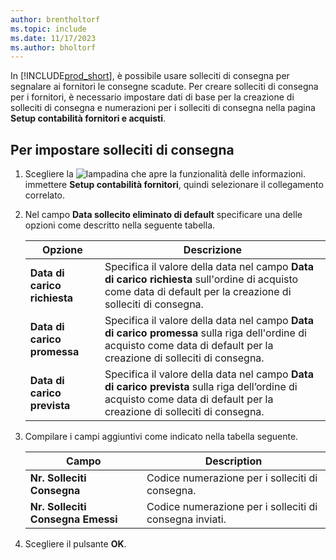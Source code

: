 ```yaml
---
author: brentholtorf
ms.topic: include
ms.date: 11/17/2023
ms.author: bholtorf
---
```

In [!INCLUDE[prod_short](../../../includes/prod_short.md)], è possibile usare solleciti di consegna per segnalare ai fornitori le consegne scadute. Per creare solleciti di consegna per i fornitori, è necessario impostare dati di base per la creazione di solleciti di consegna e numerazioni per i solleciti di consegna nella pagina **Setup contabilità fornitori e acquisti**.  

## <a name="to-set-up-delivery-reminders"></a>Per impostare solleciti di consegna

1. Scegliere la ![lampadina che apre la funzionalità delle informazioni.](../../../media/ui-search/search_small.png "Informazioni sull'operazione che si desidera eseguire") immettere **Setup contabilità fornitori**, quindi selezionare il collegamento correlato.  
2. Nel campo **Data sollecito eliminato di default** specificare una delle opzioni come descritto nella seguente tabella.  

    |Opzione|Descrizione|  
    |----------------------------------|---------------------------------------|  
    |**Data di carico richiesta**|Specifica il valore della data nel campo **Data di carico richiesta** sull'ordine di acquisto come data di default per la creazione di solleciti di consegna.|  
    |**Data di carico promessa**|Specifica il valore della data nel campo **Data di carico promessa** sulla riga dell'ordine di acquisto come data di default per la creazione di solleciti di consegna.|  
    |**Data di carico prevista**|Specifica il valore della data nel campo **Data di carico prevista** sulla riga dell’ordine di acquisto come data di default per la creazione di solleciti di consegna.|  

3. Compilare i campi aggiuntivi come indicato nella tabella seguente.  

    |Campo|Description|  
    |---------------------------------|---------------------------------------|  
    |**Nr. Solleciti Consegna**|Codice numerazione per i solleciti di consegna.|  
    |**Nr. Solleciti Consegna Emessi**|Codice numerazione per i solleciti di consegna inviati.|  

4. Scegliere il pulsante **OK**.  
